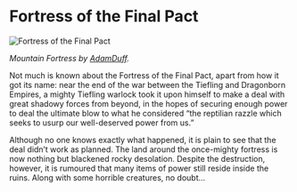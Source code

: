 # Fortress of the Final Pact

![Fortress of the Final Pact](https://images-wixmp-ed30a86b8c4ca887773594c2.wixmp.com/f/0212f1f5-d85b-4e45-aa74-3b349d4019d6/d7vjq45-9bf9d4dd-ccee-4516-b402-f2df0f940567.jpg/v1/fill/w_1024,h_618,q_75,strp/mountain_fortress_by_adamduff_d7vjq45-fullview.jpg?token=eyJ0eXAiOiJKV1QiLCJhbGciOiJIUzI1NiJ9.eyJzdWIiOiJ1cm46YXBwOjdlMGQxODg5ODIyNjQzNzNhNWYwZDQxNWVhMGQyNmUwIiwiaXNzIjoidXJuOmFwcDo3ZTBkMTg4OTgyMjY0MzczYTVmMGQ0MTVlYTBkMjZlMCIsIm9iaiI6W1t7ImhlaWdodCI6Ijw9NjE4IiwicGF0aCI6IlwvZlwvMDIxMmYxZjUtZDg1Yi00ZTQ1LWFhNzQtM2IzNDlkNDAxOWQ2XC9kN3ZqcTQ1LTliZjlkNGRkLWNjZWUtNDUxNi1iNDAyLWYyZGYwZjk0MDU2Ny5qcGciLCJ3aWR0aCI6Ijw9MTAyNCJ9XV0sImF1ZCI6WyJ1cm46c2VydmljZTppbWFnZS5vcGVyYXRpb25zIl19.Pocfe5sDD6Co4_8E7p9oZsskT6xXeoZBGuZ1zHTA2Fs)

*Mountain Fortress by [AdamDuff](https://www.deviantart.com/adamduff).*

Not much is known about the Fortress of the Final Pact, apart from how it got its name: near the end of the war between the Tiefling and Dragonborn Empires, a mighty Tiefling warlock took it upon himself to make a deal with great shadowy forces from beyond, in the hopes of securing enough power to deal the ultimate blow to what he considered “the reptilian razzle which seeks to usurp our well-deserved power from us.”

Although no one knows exactly what happened, it is plain to see that the deal didn’t work as planned. The land around the once-mighty fortress is now nothing but blackened rocky desolation. Despite the destruction, however, it is rumoured that many items of power still reside inside the ruins. Along with some horrible creatures, no doubt…
